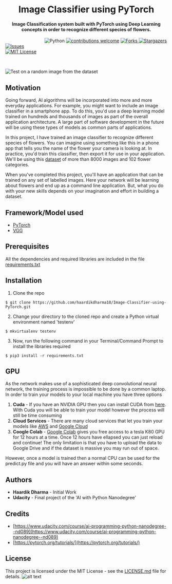 <h1 align="center">Image Classifier using PyTorch</h1>

<div align= "center">
  <h4>Image Classification system built with PyTorch using Deep Learning concepts in order to recognize different species of flowers.</h4>
</div>

&nbsp;&nbsp;&nbsp;&nbsp;&nbsp;&nbsp;&nbsp;&nbsp;&nbsp;&nbsp;&nbsp;&nbsp;&nbsp;&nbsp;&nbsp;&nbsp;&nbsp;&nbsp;&nbsp;&nbsp;&nbsp;&nbsp;&nbsp;&nbsp;&nbsp;&nbsp;&nbsp;&nbsp;&nbsp;&nbsp;
![Python](https://img.shields.io/badge/python-v3.7+-blue.svg)
[![contributions welcome](https://img.shields.io/badge/contributions-welcome-brightgreen.svg?style=flat)](https://github.com/haardikdharma10/Image-Classifier-using-PyTorch/issues)
[![Forks](https://img.shields.io/github/forks/haardikdharma10/Image-Classifier-using-PyTorch.svg?logo=github) ](https://github.com/haardikdharma10/Image-Classifier-using-PyTorch/network/members)
[![Stargazers](https://img.shields.io/github/stars/haardikdharma10/Image-Classifier-using-PyTorch.svg?logo=github)](https://github.com/haardikdharma10/Image-Classifier-using-PyTorch/stargazers)    
[![Issues](https://img.shields.io/github/issues/haardikdharma10/Image-Classifier-using-PyTorch.svg?logo=github)](https://github.com/haardikdharma10/Image-Classifier-using-PyTorch/issues)    
[![MIT License](https://img.shields.io/github/license/haardikdharma10/Image-Classifier-using-PyTorch.svg?style=flat-square)](https://github.com/haardikdharma10/Image-Classifier-using-PyTorch/blob/master/LICENSE)

&nbsp;&nbsp;&nbsp;&nbsp;&nbsp;&nbsp;&nbsp;&nbsp;&nbsp;&nbsp;&nbsp;&nbsp;&nbsp;&nbsp;&nbsp;&nbsp;&nbsp;&nbsp;&nbsp;&nbsp;&nbsp;&nbsp;&nbsp;&nbsp;&nbsp;&nbsp;&nbsp;&nbsp;&nbsp;&nbsp;&nbsp;&nbsp;&nbsp;&nbsp;&nbsp;

![Test on a random image from the dataset](https://github.com/haardikdharma10/Image-Classifier-using-PyTorch/blob/master/assets/test1.png)

## Motivation
Going forward, AI algorithms will be incorporated into more and more everyday applications. For example, you might want to include an image classifier in a smartphone app. To do this, you'd use a deep learning model trained on hundreds and thousands of images as part of the overall application architecture. A large part of software development in the future will be using these types of models as common parts of applications.

In this project, I have trained an image classifier to recognize different species of flowers. You can imagine using something like this in a phone app that tells you the name of the flower your camera is looking at. In practice, you'd train this classifier, then export it for use in your application. We'll be using this [dataset](https://github.com/haardikdharma10/Image-Classifier-using-PyTorch/blob/master/flowers) of more than 8000 images and 102 flower categories.

When you've completed this project, you'll have an application that can be trained on any set of labelled images. Here your network will be learning about flowers and end up as a command line application. But, what you do with your new skills depends on your imagination and effort in building a dataset.

## Framework/Model used
- [PyTorch](https://pytorch.org/)
- [VGG](https://arxiv.org/abs/1409.1556)

## Prerequisites

All the dependencies and required libraries are included in the file [requirements.txt](https://github.com/haardikdharma10/Image-Classifier-using-PyTorch/blob/master/requirements.txt)

## Installation
1. Clone the repo
```
$ git clone https://github.com/haardikdharma10/Image-Classifier-using-PyTorch.git
```

2. Change your directory to the cloned repo and create a Python virtual environment named 'testenv'
```
$ mkvirtualenv testenv
```

3. Now, run the following command in your Terminal/Command Prompt to install the libraries required
```
$ pip3 install -r requirements.txt
```
## GPU
As the network makes use of a sophisticated deep convolutional neural network, the training process is impossible to be done by a common laptop. In order to train your models to your local machine you have three options

1. **Cuda** - If you have an NVIDIA GPU then you can install CUDA from [here](https://developer.nvidia.com/cuda-downloads). With Cuda you will be able to train your model however the process will still be time consuming
2. **Cloud Services** - There are many cloud services that let you train your models like [AWS](https://aws.amazon.com/fr/) and [Google Cloud](https://cloud.google.com/)
3. **Coogle Colab** - [Google Colab](https://colab.research.google.com/) gives you free access to a tesla K80 GPU for 12 hours at a time. Once 12 hours have ellapsed you can just reload and continue! The only limitation is that you have to upload the data to Google Drive and if the dataset is massive you may run out of space.

However, once a model is trained then a normal CPU can be used for the predict.py file and you will have an answer within some seconds.

## Authors
* **Haardik Dharma** - Initial Work
* **Udacity** - Final project of the 'AI with Python Nanodegree'

## Credits
* [https://www.udacity.com/course/ai-programming-python-nanodegree--nd089](https://www.udacity.com/course/ai-programming-python-nanodegree--nd089)
* [https://pytorch.org/tutorials/](https://pytorch.org/tutorials/)

## License
This project is licensed under the MIT License - see the [LICENSE.md](https://github.com/haardikdharma10/Image-Classifier-using-PyTorch/blob/master/LICENSE) file for details. 
![alt text](https://github.com/haardikdharma10/Image-Classifier-using-PyTorch/blob/master/assets/Certificate.jpg)



